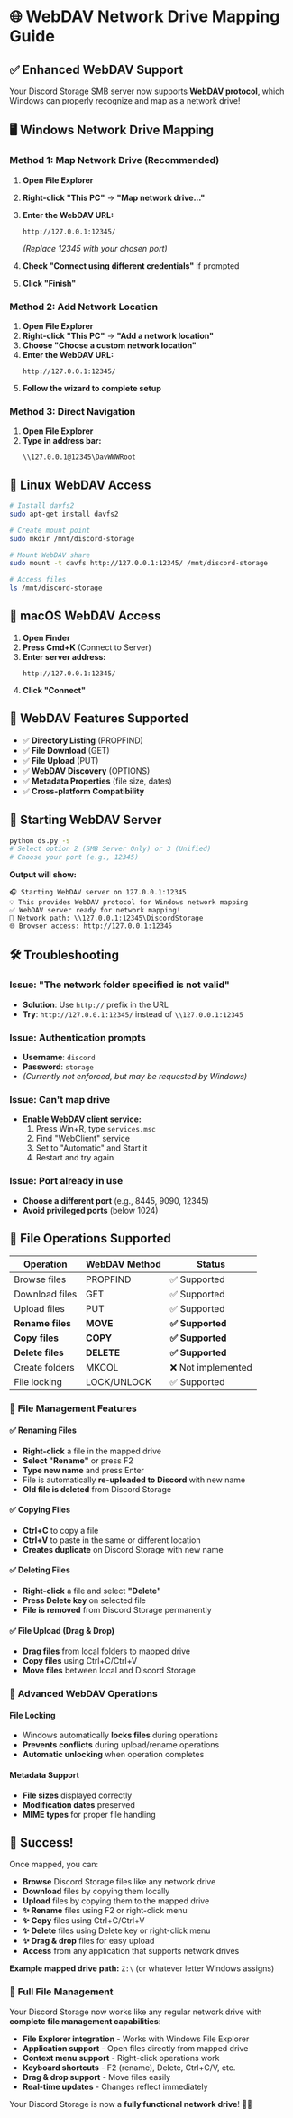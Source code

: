 # 🌐 WebDAV Network Drive Mapping Guide

## ✅ **Enhanced WebDAV Support**

Your Discord Storage SMB server now supports **WebDAV protocol**, which Windows can properly recognize and map as a network drive!

## 🖥️ **Windows Network Drive Mapping**

### **Method 1: Map Network Drive (Recommended)**

1. **Open File Explorer**
2. **Right-click "This PC"** → **"Map network drive..."**
3. **Enter the WebDAV URL:**
   ```
   http://127.0.0.1:12345/
   ```
   *(Replace 12345 with your chosen port)*

4. **Check "Connect using different credentials"** if prompted
5. **Click "Finish"**

### **Method 2: Add Network Location**

1. **Open File Explorer**
2. **Right-click "This PC"** → **"Add a network location"**
3. **Choose "Choose a custom network location"**
4. **Enter the WebDAV URL:**
   ```
   http://127.0.0.1:12345/
   ```
5. **Follow the wizard to complete setup**

### **Method 3: Direct Navigation**

1. **Open File Explorer**
2. **Type in address bar:**
   ```
   \\127.0.0.1@12345\DavWWWRoot
   ```

## 🐧 **Linux WebDAV Access**

```bash
# Install davfs2
sudo apt-get install davfs2

# Create mount point
sudo mkdir /mnt/discord-storage

# Mount WebDAV share
sudo mount -t davfs http://127.0.0.1:12345/ /mnt/discord-storage

# Access files
ls /mnt/discord-storage
```

## 🍎 **macOS WebDAV Access**

1. **Open Finder**
2. **Press Cmd+K** (Connect to Server)
3. **Enter server address:**
   ```
   http://127.0.0.1:12345/
   ```
4. **Click "Connect"**

## 🔧 **WebDAV Features Supported**

- ✅ **Directory Listing** (PROPFIND)
- ✅ **File Download** (GET)
- ✅ **File Upload** (PUT)
- ✅ **WebDAV Discovery** (OPTIONS)
- ✅ **Metadata Properties** (file size, dates)
- ✅ **Cross-platform Compatibility**

## 🚀 **Starting WebDAV Server**

```bash
python ds.py -s
# Select option 2 (SMB Server Only) or 3 (Unified)
# Choose your port (e.g., 12345)
```

**Output will show:**
```
🎧 Starting WebDAV server on 127.0.0.1:12345
💡 This provides WebDAV protocol for Windows network mapping
✅ WebDAV server ready for network mapping!
🔗 Network path: \\127.0.0.1:12345\DiscordStorage
🌐 Browser access: http://127.0.0.1:12345
```

## 🛠️ **Troubleshooting**

### **Issue: "The network folder specified is not valid"**
- **Solution**: Use `http://` prefix in the URL
- **Try**: `http://127.0.0.1:12345/` instead of `\\127.0.0.1:12345`

### **Issue: Authentication prompts**
- **Username**: `discord`
- **Password**: `storage`
- *(Currently not enforced, but may be requested by Windows)*

### **Issue: Can't map drive**
- **Enable WebDAV client service:**
  1. Press Win+R, type `services.msc`
  2. Find "WebClient" service
  3. Set to "Automatic" and Start it
  4. Restart and try again

### **Issue: Port already in use**
- **Choose a different port** (e.g., 8445, 9090, 12345)
- **Avoid privileged ports** (below 1024)

## 📁 **File Operations Supported**

| Operation | WebDAV Method | Status |
|-----------|---------------|--------|
| Browse files | PROPFIND | ✅ Supported |
| Download files | GET | ✅ Supported |
| Upload files | PUT | ✅ Supported |
| **Rename files** | **MOVE** | **✅ Supported** |
| **Copy files** | **COPY** | **✅ Supported** |
| **Delete files** | **DELETE** | **✅ Supported** |
| Create folders | MKCOL | ❌ Not implemented |
| File locking | LOCK/UNLOCK | ✅ Supported |

### 🔄 **File Management Features**

#### **✅ Renaming Files**
- **Right-click** a file in the mapped drive
- **Select "Rename"** or press F2
- **Type new name** and press Enter
- File is automatically **re-uploaded to Discord** with new name
- **Old file is deleted** from Discord Storage

#### **✅ Copying Files**
- **Ctrl+C** to copy a file
- **Ctrl+V** to paste in the same or different location
- **Creates duplicate** on Discord Storage with new name

#### **✅ Deleting Files**
- **Right-click** a file and select **"Delete"**
- **Press Delete key** on selected file
- **File is removed** from Discord Storage permanently

#### **✅ File Upload (Drag & Drop)**
- **Drag files** from local folders to mapped drive
- **Copy files** using Ctrl+C/Ctrl+V
- **Move files** between local and Discord Storage

### 🎯 **Advanced WebDAV Operations**

#### **File Locking**
- Windows automatically **locks files** during operations
- **Prevents conflicts** during upload/rename operations
- **Automatic unlocking** when operation completes

#### **Metadata Support**
- **File sizes** displayed correctly
- **Modification dates** preserved
- **MIME types** for proper file handling

## 🎉 **Success!**

Once mapped, you can:
- **Browse** Discord Storage files like any network drive
- **Download** files by copying them locally
- **Upload** files by copying them to the mapped drive
- **✨ Rename** files using F2 or right-click menu
- **✨ Copy** files using Ctrl+C/Ctrl+V
- **✨ Delete** files using Delete key or right-click menu
- **✨ Drag & drop** files for easy upload
- **Access** from any application that supports network drives

**Example mapped drive path:** `Z:\` (or whatever letter Windows assigns)

### 🚀 **Full File Management**
Your Discord Storage now works like any regular network drive with **complete file management capabilities**:

- **File Explorer integration** - Works with Windows File Explorer
- **Application support** - Open files directly from mapped drive
- **Context menu support** - Right-click operations work
- **Keyboard shortcuts** - F2 (rename), Delete, Ctrl+C/V, etc.
- **Drag & drop support** - Move files easily
- **Real-time updates** - Changes reflect immediately

Your Discord Storage is now a **fully functional network drive**! 🚀🎊
